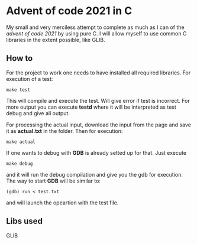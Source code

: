 # Advent of code 2021 in C

My small and very merciless attempt to complete as much as I can of the *advent
of code 2021* by using pure C. I will allow myself to use common C libraries in
the extent possible, like GLIB.

## How to

For the project to work one needs to have installed all required libraries.
For execution of a test:
```
make test
```
This will compile and execute the test. Will give error if test is incorrect.
For more output you can execute **testd** where it will be interpreted as
test debug and give all output.

For processing the actual input, download the input from the page and save it
as **actual.txt** in the folder. Then for execution:
```
make actual
```

If one wants to debug with **GDB** is already setted up for that. Just execute
```
make debug
```
and it will run the debug compilation and give you the gdb for execution. The
way to start **GDB** will be similar to:
```
(gdb) run < test.txt
```
and will launch the opeartion with the test file.

## Libs used
GLIB
